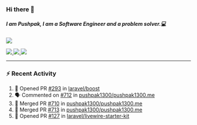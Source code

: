 ### Hi there 👋

##### I am Pushpak, I am a Software Engineer and a problem solver.💻

<a href='https://twitter.com/pushpak1300'><a href="https://pushpak1300.me/" target="_blank">
  <img src="https://img.shields.io/badge/website-%23E34F26.svg?&style=for-the-badge" />
</a> 
 
 <a href="https://twitter.com/pushpak1300" target="_blank">
  <img src="https://img.shields.io/badge/twitter-%231DA1F2.svg?&style=for-the-badge&logo=twitter&logoColor=white" />
</a> 

<a href="https://www.linkedin.com/in/pushpak-c-286b17b1/" target="_blank">
  <img src="https://img.shields.io/badge/linkedin-%230077B5.svg?&style=for-the-badge&logo=linkedin&logoColor=white" />
</a> 

<a href="https://dev.to/pushpak1300/" target="_blank">
  <img src="http://img.shields.io/badge/dev.to-gray?style=for-the-badge&logo=dev.to&?logoColor=white?logoWidth=100?label=" />
</a> 


</p>

---

### ⚡ Recent Activity

<!--START_SECTION:activity-->
1. 💪 Opened PR [#293](https://github.com/laravel/boost/pull/293) in [laravel/boost](https://github.com/laravel/boost)
2. 🗣 Commented on [#712](https://github.com/pushpak1300/pushpak1300.me/pull/712#issuecomment-3380613412) in [pushpak1300/pushpak1300.me](https://github.com/pushpak1300/pushpak1300.me)
3. 🎉 Merged PR [#710](https://github.com/pushpak1300/pushpak1300.me/pull/710) in [pushpak1300/pushpak1300.me](https://github.com/pushpak1300/pushpak1300.me)
4. 🎉 Merged PR [#713](https://github.com/pushpak1300/pushpak1300.me/pull/713) in [pushpak1300/pushpak1300.me](https://github.com/pushpak1300/pushpak1300.me)
5. 💪 Opened PR [#127](https://github.com/laravel/livewire-starter-kit/pull/127) in [laravel/livewire-starter-kit](https://github.com/laravel/livewire-starter-kit)
<!--END_SECTION:activity-->
